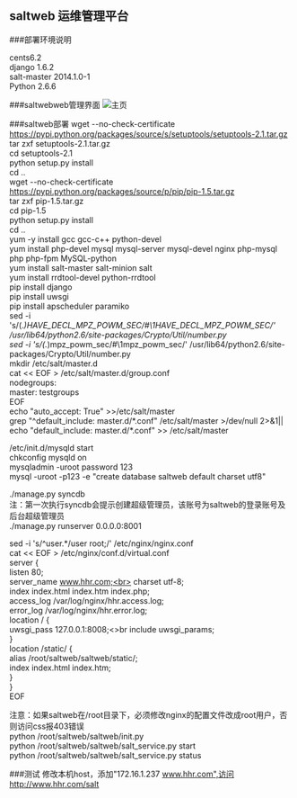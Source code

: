 
saltweb 运维管理平台
-
###部署环境说明

cents6.2<br>
django 1.6.2<br>
salt-master 2014.1.0-1<br>
Python 2.6.6<br>

###saltwebweb管理界面
![主页](https://github.com/hhr66/saltweb/blob/master/raw/master/%E4%B8%BB%E9%A1%B5.jpg)

###saltweb部署
wget --no-check-certificate https://pypi.python.org/packages/source/s/setuptools/setuptools-2.1.tar.gz<br>
tar zxf setuptools-2.1.tar.gz<br>
cd setuptools-2.1<br>
python setup.py install<br>
cd ..<br>
wget --no-check-certificate https://pypi.python.org/packages/source/p/pip/pip-1.5.tar.gz<br>
tar zxf pip-1.5.tar.gz<br>
cd pip-1.5<br>
python setup.py install<br>
cd ..<br>
yum -y install gcc gcc-c++ python-devel<br>
yum install php-devel mysql mysql-server mysql-devel nginx php-mysql php php-fpm MySQL-python<br>
yum install salt-master salt-minion salt<br>
yum install rrdtool-devel python-rrdtool<br>
pip install django<br>
pip install uwsgi<br>
pip install apscheduler paramiko<br>
sed -i 's/\(.*\)HAVE_DECL_MPZ_POWM_SEC/#\1HAVE_DECL_MPZ_POWM_SEC/' /usr/lib64/python2.6/site-packages/Crypto/Util/number.py<br>
sed -i 's/\(.*\)mpz_powm_sec/#\1mpz_powm_sec/' /usr/lib64/python2.6/site-packages/Crypto/Util/number.py<br>
mkdir /etc/salt/master.d<br>
cat << EOF > /etc/salt/master.d/group.conf<br>
nodegroups:<br>
    master: testgroups<br>
EOF<br>
echo "auto_accept: True" >>/etc/salt/master<br>
grep "^default_include: master.d/\*\.conf" /etc/salt/master >/dev/null 2>&1|| echo "default_include: master.d/*.conf" >> /etc/salt/master<br>


/etc/init.d/mysqld start<br>
chkconfig mysqld on<br>
mysqladmin -uroot password 123<br>
mysql -uroot -p123 -e "create database saltweb default charset utf8"<br>

./manage.py syncdb <br>
注：第一次执行syncdb会提示创建超级管理员，该账号为saltweb的登录账号及后台超级管理员<br>
./manage.py runserver 0.0.0.0:8001<br>

sed -i 's/^user.*/user   root;/' /etc/nginx/nginx.conf<br>
cat << EOF > /etc/nginx/conf.d/virtual.conf<br>
server {<br>
    listen          80;<br>
    server_name    www.hhr.com;<br>
    charset utf-8;<br>
    index index.html index.htm index.php;<br>
    access_log  /var/log/nginx/hhr.access.log;<br>
    error_log  /var/log/nginx/hhr.error.log;<br>
    location / {<br>
        uwsgi_pass     127.0.0.1:8008;<>br
        include        uwsgi_params;<br>
    }<br>
    location /static/ {<br>
        alias  /root/saltweb/saltweb/static/;<br>
        index  index.html index.htm;<br>
    }<br>
}<br>
EOF<br>

注意：如果saltweb在/root目录下，必须修改nginx的配置文件改成root用户，否则访问css报403错误<br>
python /root/saltweb/saltweb/init.py<br>
python /root/saltweb/saltweb/salt_service.py start<br>
python /root/saltweb/saltweb/salt_service.py status<br>

###测试
修改本机host，添加"172.16.1.237 www.hhr.com",访问http://www.hhr.com/salt
